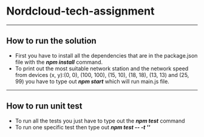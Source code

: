 # Nordcloud-tech-assignment
---
## How to run the solution
+ First you have to install all the dependencies that are in the package.json file with the ***npm install*** command.
+ To print out the most suitable network station and the network speed from devices (x, y):(0, 0), (100, 100), (15, 10), (18, 18), (13, 13) and (25, 99) you have to type out ***npm start*** which will run main.js file.
---
## How to run unit test
+ To run all the tests you just have to type out the ***npm test*** command
+ To run one specific test then type out ***npm test -- -t '<Description of the test>'***